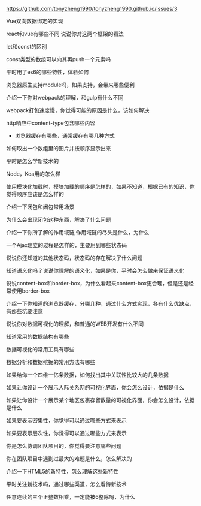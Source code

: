 
https://github.com/tonyzheng1990/tonyzheng1990.github.io/issues/3

Vue双向数据绑定的实现

react和vue有哪些不同 说说你对这两个框架的看法

let和const的区别

const类型的数组可以向其再push一个元素吗

平时用了es6的哪些特性，体验如何

浏览器原生支持module吗，如果支持，会带来哪些便利

介绍一下你对webpack的理解，和gulp有什么不同

webpack打包速度慢，你觉得可能的原因是什么，该如何解决

http响应中content-type包含哪些内容

- 浏览器缓存有哪些，通常缓存有哪几种方式

如何取出一个数组里的图片并按顺序显示出来

平时是怎么学新技术的

Node，Koa用的怎么样


使用模块化加载时，模块加载的顺序是怎样的，如果不知道，根据已有的知识，你觉得顺序应该是怎么样的


介绍一下闭包和闭包常用场景

为什么会出现闭包这种东西，解决了什么问题

介绍一下你所了解的作用域链,作用域链的尽头是什么，为什么

一个Ajax建立的过程是怎样的，主要用到哪些状态码

说说你还知道的其他状态码，状态码的存在解决了什么问题

知道语义化吗？说说你理解的语义化，如果是你，平时会怎么做来保证语义化

说说content-box和border-box，为什么看起来content-box更合理，但是还是经常使用border-box

介绍一下你知道的浏览器缓存，分哪几种，通过什么方式实现，各有什么优缺点，有那些坑要注意


说说你对数据可视化的理解，和普通的WEB开发有什么不同

知道常用的数据结构有哪些

数据可视化的常用工具有哪些

数据分析和数据挖掘的常用方法有哪些

如果给你一个四维一亿条数据，如何找出其中关联性比较大的几条数据

如果让你设计一个展示人际关系网的可视化界面，你会怎么设计，依据是什么

如果让你设计一个展示某个地区包裹存留数量的可视化界面，你会怎么设计，依据是什么

如果要表示密集性，你觉得可以通过哪些方式来表示

如果要表示层次性，你觉得可以通过哪些方式来表示

你是怎么协调团队项目的，你觉得要注意哪些问题

你在团队项目中遇到过最大的难题是什么，怎么解决的

介绍一下HTML5的新特性，怎么理解这些新特性

平时关注新技术吗，通过哪些渠道，怎么看待新技术

任意连续的三个正整数相乘，一定能被6整除吗，为什么
